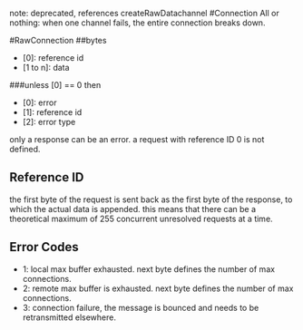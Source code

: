 note: deprecated, references createRawDatachannel
#Connection
All or nothing: when one channel fails, the entire connection breaks down. 

#RawConnection
##bytes
 * \[0\]: reference id
 * \[1 to n\]: data
 
###unless \[0\] == 0
 then 
 * \[0\]: error
 * \[1\]: reference id
 * \[2\]: error type
 
 only a response can be an error. a request with reference ID 0 is not defined.
 
## Reference ID 
the first byte of the request is sent back as the first byte of the response, to which the actual data is appended.
this means that there can be a theoretical maximum of 255 concurrent unresolved requests at a time.

## Error Codes
* 1: local max buffer exhausted. next byte defines the number of max connections.
* 2: remote max buffer is exhausted. next byte defines the number of max connections.
* 3: connection failure, the message is bounced and needs to be retransmitted elsewhere.